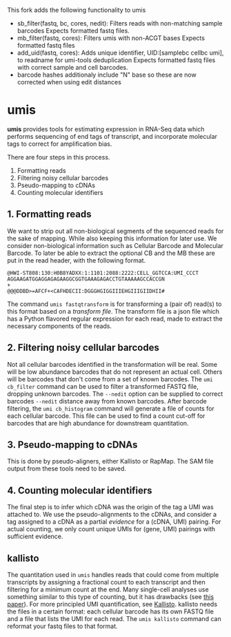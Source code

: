 This fork adds the following functionality to umis
- sb_filter(fastq, bc, cores, nedit):
    Filters reads with non-matching sample barcodes
    Expects formatted fastq files.
- mb_filter(fastq, cores):
    Filters umis with non-ACGT bases
    Expects formatted fastq files
- add_uid(fastq, cores):
    Adds unique identifier, UID:[samplebc cellbc umi], to readname for umi-tools deduplication
    Expects formatted fastq files with correct sample and cell barcodes.
- barcode hashes additionaly include "N" base so these are now corrected when using edit distances


# umis


**umis** provides tools for estimating expression in RNA-Seq data which performs
sequencing of end tags of transcript, and incorporate molecular tags to
correct for amplification bias.

There are four steps in this process.

 1. Formatting reads
 2. Filtering noisy cellular barcodes
 3. Pseudo-mapping to cDNAs
 4. Counting molecular identifiers

## 1. Formatting reads

We want to strip out all non-biological segments of the sequenced reads for
the sake of mapping. While also keeping this information for later use. We
consider non-biological information such as Cellular Barcode and Molecular
Barcode. To later be able to extract the optional CB and the MB these are put
in the read header, with the following format.

    @HWI-ST808:130:H0B8YADXX:1:1101:2088:2222:CELL_GGTCCA:UMI_CCCT
    AGGAAGATGGAGGAGAGAAGGCGGTGAAAGAGACCTGTAAAAAGCCACCGN
    +
    @@@DDBD>=AFCF+<CAFHDECII:DGGGHGIGGIIIEHGIIIGIIDHII#

The command `umis fastqtransform` is for transforming a (pair of) read(s) to
this format based on a _transform file_. The transform file is a json file
which has a Python flavored regular expression for each read, made to extract
the necessary components of the reads.

## 2. Filtering noisy cellular barcodes
Not all cellular barcodes identified in the transformation will be real. Some
will be low abundance barcodes that do not represent an actual cell. Others
will be barcodes that don't come from a set of known barcodes. The `umi cb_filter`
command can be used to filter a transformed FASTQ file, dropping unknown
barcodes. The `--nedit` option can be supplied to correct barcodes `--nedit`
distance away from known barcodes. After barcode filtering,
the `umi cb_histogram` command will generate a file of counts for
each cellular barcode. This file can be used to find a count cut-off for barcodes
that are high abundance for downstream quantitation.

## 3. Pseudo-mapping to cDNAs

This is done by pseudo-aligners, either Kallisto or RapMap. The SAM file output
from these tools need to be saved.

## 4. Counting molecular identifiers

The final step is to infer which cDNA was the origin of the tag a UMI was
attached to. We use the pseudo-alignments to the cDNAs, and consider a tag
assigned to a cDNA as a partial _evidence_ for a (cDNA, UMI) pairing. For
actual counting, we only count unique UMIs for (gene, UMI) pairings with
sufficient evidence.

## kallisto
The quantitation used in `umis` handles reads that could come from multiple
transcripts by assigning a fractional count to each transcript and then
filtering for a minimum count at the end. Many single-cell analyses use
something similar to this type of counting, but it has drawbacks
(see
[this paper](https://genomebiology.biomedcentral.com/articles/10.1186/s13059-016-0970-8)).
For more principled UMI quantification,
see [Kallisto](https://github.com/pachterlab/kallisto). kallisto needs the files
in a certain format: each cellular barcode has its own FASTQ file and a file
that lists the UMI for each read. The `umis kallisto` command can reformat your
fastq files to that format.
